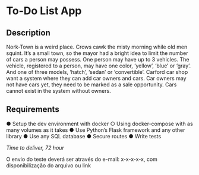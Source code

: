 # To-Do List App
## Description

Nork-Town is a weird place. Crows cawk the misty morning while old men squint. It’s a small
town, so the mayor had a bright idea to limit the number of cars a person may possess. One
person may have up to 3 vehicles. The vehicle, registered to a person, may have one color,
‘yellow’, ‘blue’ or ‘gray’. And one of three models, ‘hatch’, ‘sedan’ or ‘convertible’.
Carford car shop want a system where they can add car owners and cars. Car owners may
not have cars yet, they need to be marked as a sale opportunity. Cars cannot exist in the
system without owners.

## Requirements

● Setup the dev environment with docker
  ○ Using docker-compose with as many volumes as it takes
● Use Python’s Flask framework and any other library
● Use any SQL database
● Secure routes
● Write tests

*Time to deliver, 72 hour*

O envio do teste deverá ser através do e-mail: x-x-x-x-x, com disponibilização do arquivo ou link
